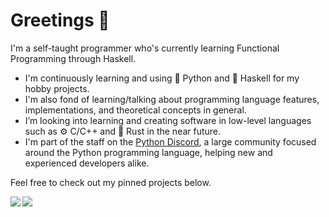 # Greetings 👋

I'm a self-taught programmer who's currently learning Functional Programming through Haskell.

- I'm continuously learning and using :snake: Python and :blue_book: Haskell for my hobby projects.
- I'm also fond of learning/talking about programming language features, implementations, and theoretical concepts in general.
- I’m looking into learning and creating software in low-level languages such as :gear: C/C++ and :crab: Rust in the near future.
- I'm part of the staff on the [Python Discord](https://git.pydis.com), a large community focused around the Python programming language, helping new and experienced developers alike.

Feel free to check out my pinned projects below.

<img align="left" src="https://github-readme-stats.vercel.app/api?username=PureFunctor&show_icons=true&bg_color=141414&title_color=FFFFFF&text_color=FFFFFF&icon_color=FFFFFF&hide_border=true"/>

<img align="left" src="https://github-readme-stats.vercel.app/api/top-langs/?username=PureFunctor&layout=compact&card_width=250&hide_border=true&bg_color=141414&title_color=FFFFFF&text_color=FFFFFF&icon_color=FFFFFF&hide=dhall,html"/>

